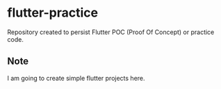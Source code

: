 # flutter-practice
Repository created to persist Flutter POC (Proof Of Concept) or practice code.

## Note
I am going to create simple flutter projects here.